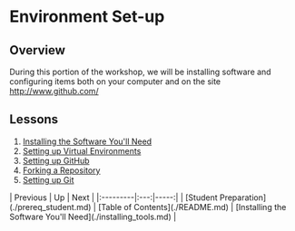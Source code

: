 # Environment Set-up

## Overview

During this portion of the workshop, we will be installing software and configuring items both on your computer and on the site http://www.github.com/

## Lessons

1. [Installing the Software You'll Need](./installing_tools.md)
1. [Setting up Virtual Environments](./virtual_environments.md)
1. [Setting up GitHub](./github_setup.md)
1. [Forking a Repository](./fork_a_repo.md)
1. [Setting up Git](./git_config.md)


<div id="nav-links" comment="this section is auto-generated, do not manually edit">
| Previous | Up | Next |
|:---------|:---:|-----:|
| [Student Preparation](./prereq_student.md) | [Table of Contents](./README.md) | [Installing the Software You'll Need](./installing_tools.md) |
</div>
